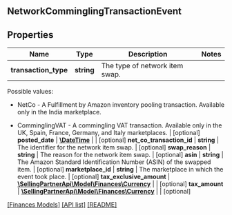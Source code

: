 ## NetworkComminglingTransactionEvent

## Properties

Name | Type | Description | Notes
------------ | ------------- | ------------- | -------------
**transaction_type** | **string** | The type of network item swap.

Possible values:

* NetCo - A Fulfillment by Amazon inventory pooling transaction. Available only in the India marketplace.

* ComminglingVAT - A commingling VAT transaction. Available only in the UK, Spain, France, Germany, and Italy marketplaces. | [optional]
**posted_date** | [**\DateTime**](\DateTime.md) |  | [optional]
**net_co_transaction_id** | **string** | The identifier for the network item swap. | [optional]
**swap_reason** | **string** | The reason for the network item swap. | [optional]
**asin** | **string** | The Amazon Standard Identification Number (ASIN) of the swapped item. | [optional]
**marketplace_id** | **string** | The marketplace in which the event took place. | [optional]
**tax_exclusive_amount** | [**\SellingPartnerApi\Model\Finances\Currency**](Currency.md) |  | [optional]
**tax_amount** | [**\SellingPartnerApi\Model\Finances\Currency**](Currency.md) |  | [optional]

[[Finances Models]](../) [[API list]](../../Api) [[README]](../../../README.md)
